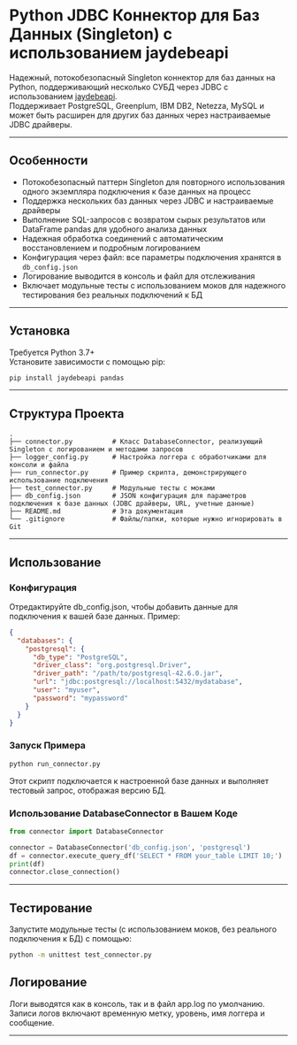 # Python JDBC Коннектор для Баз Данных (Singleton) с использованием jaydebeapi

Надежный, потокобезопасный Singleton коннектор для баз данных на Python, поддерживающий несколько СУБД через JDBC с использованием [jaydebeapi](https://pypi.org/project/jaydebeapi/).  
Поддерживает PostgreSQL, Greenplum, IBM DB2, Netezza, MySQL и может быть расширен для других баз данных через настраиваемые JDBC драйверы.

---

## Особенности

- Потокобезопасный паттерн Singleton для повторного использования одного экземпляра подключения к базе данных на процесс  
- Поддержка нескольких баз данных через JDBC и настраиваемые драйверы  
- Выполнение SQL-запросов с возвратом сырых результатов или DataFrame pandas для удобного анализа данных  
- Надежная обработка соединений с автоматическим восстановлением и подробным логированием  
- Конфигурация через файл: все параметры подключения хранятся в `db_config.json`  
- Логирование выводится в консоль и файл для отслеживания  
- Включает модульные тесты с использованием моков для надежного тестирования без реальных подключений к БД

---

## Установка

Требуется Python 3.7+  
Установите зависимости с помощью pip:

```bash
pip install jaydebeapi pandas
```

---

## Структура Проекта
```
.
├── connector.py          # Класс DatabaseConnector, реализующий Singleton с логированием и методами запросов
├── logger_config.py      # Настройка логгера с обработчиками для консоли и файла
├── run_connector.py      # Пример скрипта, демонстрирующего использование подключения
├── test_connector.py     # Модульные тесты с моками
├── db_config.json        # JSON конфигурация для параметров подключения к базе данных (JDBC драйверы, URL, учетные данные)
├── README.md             # Эта документация
└── .gitignore            # Файлы/папки, которые нужно игнорировать в Git
```
---

## Использование
### Конфигурация
Отредактируйте db_config.json, чтобы добавить данные для подключения к вашей базе данных. Пример:
```json
{
  "databases": {
    "postgresql": {
      "db_type": "PostgreSQL",
      "driver_class": "org.postgresql.Driver",
      "driver_path": "/path/to/postgresql-42.6.0.jar",
      "url": "jdbc:postgresql://localhost:5432/mydatabase",
      "user": "myuser",
      "password": "mypassword"
    }
  }
}
```
### Запуск Примера

```bash
python run_connector.py
```
Этот скрипт подключается к настроенной базе данных и выполняет тестовый запрос, отображая версию БД.

### Использование DatabaseConnector в Вашем Коде
```python
from connector import DatabaseConnector

connector = DatabaseConnector('db_config.json', 'postgresql')
df = connector.execute_query_df('SELECT * FROM your_table LIMIT 10;')
print(df)
connector.close_connection()
```

---

## Тестирование
Запустите модульные тесты (с использованием моков, без реального подключения к БД) с помощью:
```bash
python -m unittest test_connector.py
```

## Логирование
Логи выводятся как в консоль, так и в файл app.log по умолчанию.
Записи логов включают временную метку, уровень, имя логгера и сообщение.

---
